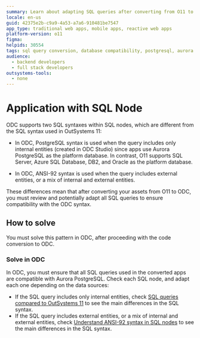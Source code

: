 ```yaml
---
summary: Learn about adapting SQL queries after converting from O11 to ODC.
locale: en-us
guid: 42375e2b-c9a9-4a53-a7a6-910481be7547
app_type: traditional web apps, mobile apps, reactive web apps
platform-version: o11
figma:
helpids: 30554
tags: sql query conversion, database compatibility, postgresql, aurora postgresql, cloud conversion
audience:
  - backend developers
  - full stack developers
outsystems-tools:
  - none
---
```


# Application with SQL Node

ODC supports two SQL syntaxes within SQL nodes, which are different from the SQL syntax used in OutSystems 11:

* In ODC, PostgreSQL syntax is used when the query includes only internal entities (created in ODC Studio) since apps use Aurora PostgreSQL as the platform database. In contrast, O11 supports SQL Server, Azure SQL Database, DB2, and Oracle as the platform database.

* In ODC, ANSI-92 syntax is used when the query includes external entities, or a mix of internal and external entities.

These differences mean that after converting your assets from O11 to ODC, you must review and potentially adapt all SQL queries to ensure compatibility with the ODC syntax.

## How to solve

You must solve this pattern in ODC, after proceeding with the code conversion to ODC.

### Solve in ODC

In ODC, you must ensure that all SQL queries used in the converted apps are compatible with Aurora PostgreSQL. Check each SQL node, and adapt each one depending on the data sources:

* If the SQL query includes only internal entities, check [SQL queries compared to OutSystems 11](https://success.outsystems.com/documentation/outsystems_developer_cloud/onboarding_developers/sql_queries_compared_to_outsystems_11/) to see the main differences in the SQL syntax.
* If the SQL query includes external entities, or a mix of internal and external entities, check [Understand ANSI-92 syntax in SQL nodes](https://www.outsystems.com/tk/redirect?g=4d569b71-1430-4801-96da-cce2e9984174) to see the main differences in the SQL syntax.
